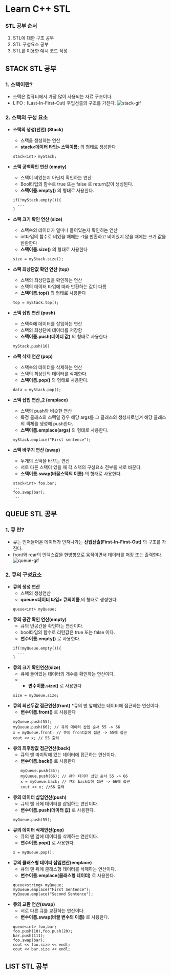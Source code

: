 # Learn C++ STL
### STL 공부 순서
1. STL에 대한 구조 공부
2. STL 구성요소 공부
3. STL를 이용한 예시 코드 작성


## STACK STL 공부
### 1. 스택이란?
* 스택은 컴퓨터에서 가장 많이 사용되는 자료 구조이다.
* LIFO : (Last-In-First-Out) 후입선출의 구조를 가진다.
![stack-gif](https://github.com/khs020512/LearnAPI/assets/97209803/bdb1f7bd-2cc3-4c5f-9230-bd4b6a7d661b)
### 2. 스택의 구성 요소
* **스택의 생성(선언) (Stack)**
  * 스택을 생성하는 연산
  * **stack<데이터 타입> 스택이름;** 의 형태로 생성한다
  ```
  stack<int> myStack;
  ```
* **스택 공백확인 연산 (empty)**

  * 스택이 비었는지 아닌지 확인하는 연산
  * Bool타입의 함수로 true 또는 false 로 return값이 생성된다.
  * **스택이름.empty()** 의 형태로 사용한다.
  ```
  if(!myStack.empty()){
    ...
  }
  ```
  
* **스택 크기 확인 연산 (size)**
  * 스택속의 데이터가 얼마나 들어있는지 확인하는 연산
  * int타입의 함수로 비었을 때에는 -1을 반환하고 비어있지 않을 때에는 크기 값을 반환한다
  * **스택이름.size()** 의 형태로 사용한다
  ```
  size = myStack.size();
  ```
* **스택 최상단값 확인 연산 (top)**
  * 스택의 최상단값을 확인하는 연산
  * 스택의 데이터 타입에 따라 반환하는 값이 다름
  * **스택이름.top()** 의 형태로 사용한다
  ```
  top = myStack.top();
  ```
* **스택 삽입 연산 (push)**
  * 스택속에 데이터를 삽입하는 연산
  * 스택의 최상단에 데이터를 저장함
  * **스택이름.push(데이터 값)** 의 형태로 사용한다
  ```
  myStack.push(10)
  ```
* **스택 삭제 연산 (pop)**
  * 스택속의 데이터를 삭제하는 연산
  * 스택의 최상단의 데이터를 삭제한다.
  *  **스택이름.pop()** 의 형태로 사용한다.
  ```
  data = myStack.pop();
  ```
* **스택 삽입 연산_2 (emplace)**
  * 스택의 push와 비슷한 연산
  * 특정 클래스의 스택일 경우 해당 args를 그 클래스의 생성자로넘겨 해당 클래스의 객체를 생성해 push한다.
  * **스택이름.emplace(args)** 의 형태로 사용한다.
  ```
  myStack.emplace("First sentence");
  ```
* **스택 바꾸기 연산 (swap)**
  * 두개의 스택을 바꾸는 연산
  * 서로 다른 스택이 있을 때 각 스택의 구성요소 전부를 서로 바꾼다.
  * **스택이름.swap(바꿀스택의 이름)** 의 형태로 사용한다.
  ```
  stack<int> foo.bar;
  ...
  foo.swap(bar);
  ...
  ```
## QUEUE STL 공부
### 1. 큐 란?
* 큐는 먼저들어온 데이터가 먼저나가는 **선입선출(First-In-First-Out)** 의 구조를 가진다.
* front와 rear의 인덱스값을 한방향으로 움직이면서 데이터를 저장 또는 출력한다.
![queue-gif](https://github.com/khs020512/STL_STACK/assets/97209803/df3ef1da-1af9-4cae-a8b6-9ba8097a724d)

### 2. 큐의 구성요소
* **큐의 생성 연산**
  * 스택의 생성연산
  * **queue<데이터 타입> 큐의이름**,의 형태로 생성한다.
  ```
  queue<int> myQueue;
  ```
* **큐의 공간 확인 연산(empty)**
  * 큐의 빈공간을 확인하는 연산이다.
  * bool타입의 함수로 리턴값은 true 또는 false 이다.
  * **변수이름.empty()** 로 사용한다.
  ```
  if(!myQueue.empty()){
    ...
  }
  ```
* **큐의 크기 확인연산(size)**
  * 큐에 들어있는 데이터의 개수를 확인하는 연산이다.
  * * **변수이름.size()** 로 사용한다
  ```
  size = myQueue.size;
  ```
* **큐의 최선두값 접근연산(front)**
  *큐의 맨 앞에있는 데이터에 접근하는 연산이다.
  * **변수이름.front()** 로 사용한다
   ```
   myQueue.push(55);
   myQueue.push(66); // 큐의 데이터 삽입 순서 55 -> 66
   x = myQueue.front; // 큐의 front값에 접근 -> 55에 접근
   cout << x; // 55 출력
   ```
* **큐의 최후방값 접근연산(back)**
  * 큐의 맨 마지막에 있는 데이터에 접근하는 연산이다.
  * **변수이름.back()** 로 사용한다
    ```
    myQueue.push(55);
    myQueue.push(66); // 큐의 데이터 삽입 순서 55 -> 66
    x = myQueue.back; // 큐의 back값에 접근 -> 66에 접근
    cout << x; //66 출력
    ```
* **큐의 데이터 삽입연산(push)**
  * 큐의 맨 뒤에 데이터를 삽입하는 연산이다.
  *  **변수이름.push(데이터 값)** 로 사용한다.
    ```
    myQueue.push(55);
    ```
* **큐의 데이터 삭제연산(pop)**
  * 큐의 맨 앞에 데이터를 삭제하는 연산이다.
  *  **변수이름.pop()** 로 사용한다.
    ```
    x = myQueue.pop();
    ```
* **큐의 클래스형 데이터 삽입연산(emplace)**
  * 큐의 맨 뒤에 클래스형 데이터를 삭제하는 연산이다.
  *  **변수이름.emplace(클래스형 테이터)** 로 사용한다.
    ```
    queue<string> myQueue;
    myQueue.emplace("First Sentence");
    myQueue.emplace("Second Sentence");
    ```
* **큐의 교환 연산(swap)**
  * 서로 다른 큐를 교환하는 연산이다.
  *  **변수이름.swap(바꿀 변수의 이름)** 로 사용한다.
    ```
    queue<int> foo,bar;
    foo.push(10),foo.push(20);
    bar.push(111);
    foo.swap(bar);
    cout << foo.size << endl;
    cout << bar.size << endl;
    ```

## LIST STL 공부
